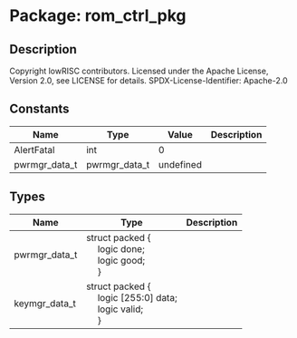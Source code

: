 # Package: rom_ctrl_pkg

## Description

Copyright lowRISC contributors.
 Licensed under the Apache License, Version 2.0, see LICENSE for details.
 SPDX-License-Identifier: Apache-2.0
 

## Constants

| Name          | Type          | Value     | Description |
| ------------- | ------------- | --------- | ----------- |
| AlertFatal    | int           | 0         |             |
| pwrmgr_data_t | pwrmgr_data_t | undefined |             |
## Types

| Name          | Type                                                                                                                                                                             | Description |
| ------------- | -------------------------------------------------------------------------------------------------------------------------------------------------------------------------------- | ----------- |
| pwrmgr_data_t | struct packed {<br><span style="padding-left:20px">     logic done;<br><span style="padding-left:20px">     logic good;<br><span style="padding-left:20px">   }                  |             |
| keymgr_data_t | struct packed {<br><span style="padding-left:20px">     logic [255:0] data;<br><span style="padding-left:20px">     logic         valid;<br><span style="padding-left:20px">   } |             |
